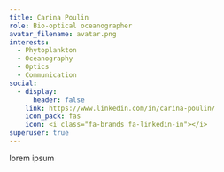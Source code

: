 ```yaml
---
title: Carina Poulin
role: Bio-optical oceanographer
avatar_filename: avatar.png
interests:
  - Phytoplankton
  - Oceanography
  - Optics
  - Communication
social:
  - display:
      header: false
    link: https://www.linkedin.com/in/carina-poulin/
    icon_pack: fas
    icon: <i class="fa-brands fa-linkedin-in"></i>
superuser: true
---
```

lorem ipsum